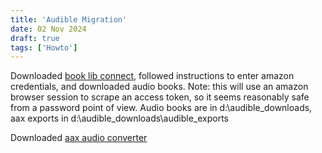```yaml
---
title: 'Audible Migration'
date: 02 Nov 2024
draft: true
tags: ['Howto']
---
```


Downloaded [book lib connect](https://github.com/audiamus/BookLibConnect), followed instructions to enter amazon credentials, and downloaded audio books. Note: this will use an amazon browser session to scrape an access token, so it seems reasonably safe from a password point of view. Audio books are in d:\audible_downloads, aax exports in d:\audible_downloads\audible_exports

Downloaded [aax audio converter](https://github.com/audiamus/AaxAudioConverter)






